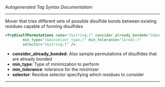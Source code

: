 _Autogenerated Tag Syntax Documentation:_

---
Mover that tries different sets of possible disulfide bonds between existing residues capable of forming disulfides

```xml
<TryDisulfPermutations name="(&string;)" consider_already_bonded="(&bool;)"
        min_type="(&minimizer_type;)" min_tolerance="(&real;)"
        selector="(&string;)" />
```

-   **consider_already_bonded**: Also sample permutations of disulfides that are already bonded
-   **min_type**: Type of minimization to perform
-   **min_tolerance**: tolerance for the minimizer
-   **selector**: Residue selector specifying which residues to consider

---

